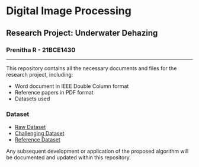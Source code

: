 # Digital Image Processing
## Research Project: Underwater Dehazing

### Prenitha R - 21BCE1430

<hr>

This repository contains all the necessary documents and files for the research project, including:
- Word document in IEEE Double Column format
- Reference papers in PDF format
- Datasets used

### Dataset
- [Raw Dataset](https://drive.google.com/file/d/12W_kkblc2Vryb9zHQ6BfGQ_NKUfXYk13/view)
- [Challenging Dataset](https://drive.google.com/file/d/1Ew_r83nXzVk0hlkfuomWqsAIxuq6kaN4/view)
- [Reference Dataset](https://drive.google.com/file/d/1cA-8CzajnVEL4feBRKdBxjEe6hwql6Z7/view)

Any subsequent development or application of the proposed algorithm will be documented and updated within this repository.

